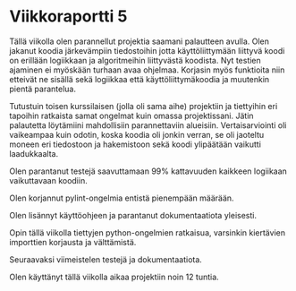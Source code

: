 # Viikkoraportti 5

Tällä viikolla olen parannellut projektia saamani palautteen avulla. Olen jakanut koodia järkevämpiin tiedostoihin jotta käyttöliittymään liittyvä koodi on erillään logiikkaan ja algoritmeihin liittyvästä koodista. Nyt testien ajaminen ei myöskään turhaan avaa ohjelmaa. Korjasin myös funktioita niin etteivät ne sisällä sekä logiikkaa että käyttöliittymäkoodia ja muutenkin pientä parantelua.  

Tutustuin toisen kurssilaisen (jolla oli sama aihe) projektiin ja tiettyihin eri tapoihin ratkaista samat ongelmat kuin omassa projektissani. Jätin palautetta löytämiini mahdollisiin parannettaviin alueisiin. Vertaisarviointi oli vaikeampaa kuin odotin, koska koodia oli jonkin verran, se oli jaoteltu moneen eri tiedostoon ja hakemistoon sekä koodi ylipäätään vaikutti laadukkaalta.  

Olen parantanut testejä saavuttamaan 99% kattavuuden kaikkeen logiikaan vaikuttavaan koodiin.  

Olen korjannut pylint-ongelmia entistä pienempään määrään.  

Olen lisännyt käyttöohjeen ja parantanut dokumentaatiota yleisesti.  

Opin tällä viikolla tiettyjen python-ongelmien ratkaisua, varsinkin kiertävien importtien korjausta ja välttämistä.  

Seuraavaksi viimeistelen testejä ja dokumentaatiota.  

Olen käyttänyt tällä viikolla aikaa projektiin noin 12 tuntia.   
